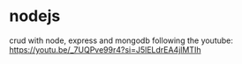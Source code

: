 # nodejs
crud with node, express and mongodb
following the youtube:
https://youtu.be/_7UQPve99r4?si=J5lELdrEA4jlMTIh